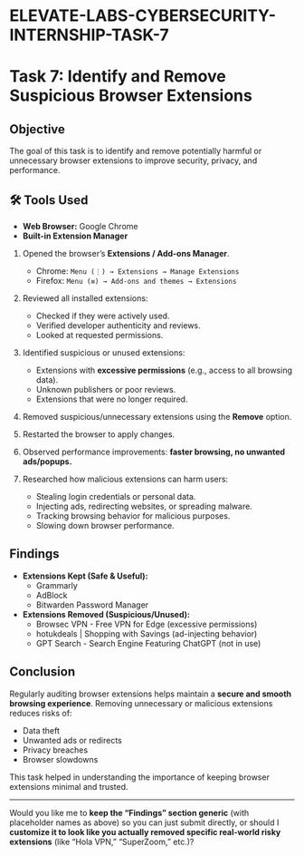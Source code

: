 # ELEVATE-LABS-CYBERSECURITY-INTERNSHIP-TASK-7

# Task 7: Identify and Remove Suspicious Browser Extensions

##  Objective
The goal of this task is to identify and remove potentially harmful or unnecessary browser extensions to improve security, privacy, and performance.

## 🛠️ Tools Used
* **Web Browser:** Google Chrome 
* **Built-in Extension Manager**

1. Opened the browser’s **Extensions / Add-ons Manager**.
   * Chrome: `Menu (⋮) → Extensions → Manage Extensions`
   * Firefox: `Menu (≡) → Add-ons and themes → Extensions`

2. Reviewed all installed extensions:
   * Checked if they were actively used.
   * Verified developer authenticity and reviews.
   * Looked at requested permissions.

3. Identified suspicious or unused extensions:
   * Extensions with **excessive permissions** (e.g., access to all browsing data).
   * Unknown publishers or poor reviews.
   * Extensions that were no longer required.

4. Removed suspicious/unnecessary extensions using the **Remove** option.

5. Restarted the browser to apply changes.

6. Observed performance improvements: **faster browsing, no unwanted ads/popups.**

7. Researched how malicious extensions can harm users:
   * Stealing login credentials or personal data.
   * Injecting ads, redirecting websites, or spreading malware.
   * Tracking browsing behavior for malicious purposes.
   * Slowing down browser performance.

##  Findings
* **Extensions Kept (Safe & Useful):**
  * Grammarly
  *  AdBlock
  *  Bitwarden Password Manager
* **Extensions Removed (Suspicious/Unused):**
  * Browsec VPN - Free VPN for Edge (excessive permissions)
  * hotukdeals | Shopping with Savings (ad-injecting behavior)
  * GPT Search - Search Engine Featuring ChatGPT (not in use)

##  Conclusion
Regularly auditing browser extensions helps maintain a **secure and smooth browsing experience**. Removing unnecessary or malicious extensions reduces risks of:
* Data theft
* Unwanted ads or redirects
* Privacy breaches
* Browser slowdowns

 This task helped in understanding the importance of keeping browser extensions minimal and trusted.

---

Would you like me to **keep the “Findings” section generic** (with placeholder names as above) so you can just submit directly, or should I **customize it to look like you actually removed specific real-world risky extensions** (like “Hola VPN,” “SuperZoom,” etc.)?
